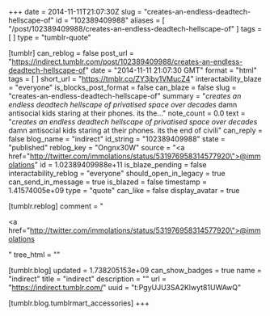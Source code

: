 +++
date = 2014-11-11T21:07:30Z
slug = "creates-an-endless-deadtech-hellscape-of"
id = "102389409988"
aliases = [ "/post/102389409988/creates-an-endless-deadtech-hellscape-of" ]
tags = [ ]
type = "tumblr-quote"

[tumblr]
can_reblog = false
post_url = "https://indirect.tumblr.com/post/102389409988/creates-an-endless-deadtech-hellscape-of"
date = "2014-11-11 21:07:30 GMT"
format = "html"
tags = [ ]
short_url = "https://tmblr.co/ZY3jby1VMucZ4"
interactability_blaze = "everyone"
is_blocks_post_format = false
can_blaze = false
slug = "creates-an-endless-deadtech-hellscape-of"
summary = "*creates an endless deadtech hellscape of privatised space over decades* damn antisocial kids staring at their phones. its the..."
note_count = 0.0
text = "*creates an endless deadtech hellscape of privatised space over decades* damn antisocial kids staring at their phones. its the end of civili"
can_reply = false
blog_name = "indirect"
id_string = "102389409988"
state = "published"
reblog_key = "Ongnx30W"
source = "<a href=\"http://twitter.com/immolations/status/531976958314577920\">@immolations</a>"
id = 1.02389409988e+11
is_blaze_pending = false
interactability_reblog = "everyone"
should_open_in_legacy = true
can_send_in_message = true
is_blazed = false
timestamp = 1.41574005e+09
type = "quote"
can_like = false
display_avatar = true

[tumblr.reblog]
comment = "<p><a href=\"http://twitter.com/immolations/status/531976958314577920\">@immolations</a></p>"
tree_html = ""

[tumblr.blog]
updated = 1.738205153e+09
can_show_badges = true
name = "indirect"
title = "indirect"
description = ""
url = "https://indirect.tumblr.com/"
uuid = "t:PgyUJU3SA2Klwyt81UWAwQ"

[tumblr.blog.tumblrmart_accessories]
+++
